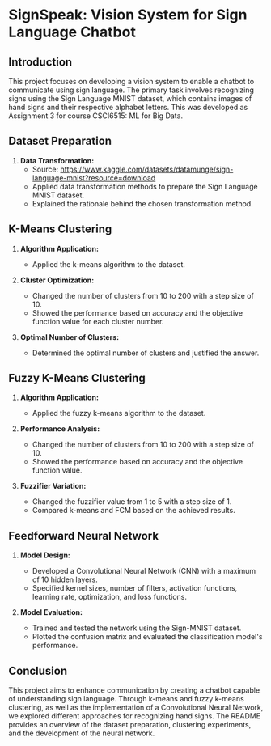 # SignSpeak: Vision System for Sign Language Chatbot

## Introduction
This project focuses on developing a vision system to enable a chatbot to communicate using sign language. The primary task involves recognizing signs using the Sign Language MNIST dataset, which contains images of hand signs and their respective alphabet letters. This was developed as Assignment 3 for course CSCI6515: ML for Big Data.

## Dataset Preparation
1. **Data Transformation:**
   - Source: https://www.kaggle.com/datasets/datamunge/sign-language-mnist?resource=download
   - Applied data transformation methods to prepare the Sign Language MNIST dataset.
   - Explained the rationale behind the chosen transformation method.

## K-Means Clustering
1. **Algorithm Application:**
   - Applied the k-means algorithm to the dataset.
   
2. **Cluster Optimization:**
   - Changed the number of clusters from 10 to 200 with a step size of 10.
   - Showed the performance based on accuracy and the objective function value for each cluster number.
   
3. **Optimal Number of Clusters:**
   - Determined the optimal number of clusters and justified the answer.

## Fuzzy K-Means Clustering
1. **Algorithm Application:**
   - Applied the fuzzy k-means algorithm to the dataset.
   
2. **Performance Analysis:**
   - Changed the number of clusters from 10 to 200 with a step size of 10.
   - Showed the performance based on accuracy and the objective function value.
   
3. **Fuzzifier Variation:**
   - Changed the fuzzifier value from 1 to 5 with a step size of 1.
   - Compared k-means and FCM based on the achieved results.

## Feedforward Neural Network
1. **Model Design:**
   - Developed a Convolutional Neural Network (CNN) with a maximum of 10 hidden layers.
   - Specified kernel sizes, number of filters, activation functions, learning rate, optimization, and loss functions.
   
2. **Model Evaluation:**
   - Trained and tested the network using the Sign-MNIST dataset.
   - Plotted the confusion matrix and evaluated the classification model's performance.

## Conclusion
This project aims to enhance communication by creating a chatbot capable of understanding sign language. Through k-means and fuzzy k-means clustering, as well as the implementation of a Convolutional Neural Network, we explored different approaches for recognizing hand signs. The README provides an overview of the dataset preparation, clustering experiments, and the development of the neural network.
